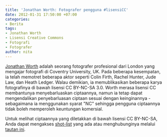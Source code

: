 ```yaml
---
title: 'Jonathan Worth: Fotografer pengguna #lisensiCC'
date: 2012-01-31 17:50:00 +07:00
categories:
- Berita
tags:
- Jonathan Worth
- Lisensi Creative Commons
- Fotografi
- Fotografer
author: nita
---
```


[Jonathan Worth](http://www.jonathanworth.com/ ) adalah seorang fotografer profesional dari London yang mengajar fotografi di Coventry University, UK. Pada beberapa kesempatan, ia telah memotret beberapa aktor seperti Colin Firth, Rachel Hunter, Jude Law, dan Heath Ledger. Walau demikian, ia memublikasikan beberapa karya fotografinya di bawah lisensi CC BY-NC-SA 3.0. Worth merasa lisensi CC membantunya menyebarluaskan ciptaannya, namun ia tetap dapat mengendalikan penyebarluasan ciptaan sesuai dengan keinginannya - sebagaimana ia menggunakan syarat "NC" sehingga pengguna ciptaannya tidak boleh memperoleh keuntungan komersial.

Untuk melihat ciptaannya yang diletakkan di bawah lisensi CC BY-NC-SA, Anda dapat mengakses [shot-list](http://www.jonathanworth.com/shot-list ) yang ada atau menghubunginya melalui [tautan ini](http://www.jonathanworth.com/contact).